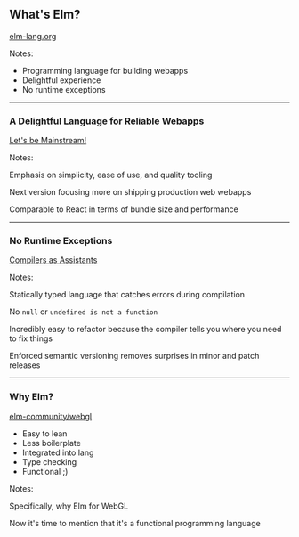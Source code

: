 ## What's Elm?

[elm-lang.org](http://elm-lang.org/)

Notes:

- Programming language for building webapps
- Delightful experience
- No runtime exceptions

---


### A Delightful Language for Reliable Webapps

[Let's be Mainstream!](http://www.elmbark.com/2016/03/16/mainstream-elm-user-focused-design)

Notes:

Emphasis on simplicity, ease of use, and quality tooling

Next version focusing more on shipping production web webapps

Comparable to React in terms of bundle size and performance

---


### No Runtime Exceptions

[Compilers as Assistants](http://elm-lang.org/blog/compilers-as-assistants)

Notes:

Statically typed language that catches errors during compilation

No `null` or `undefined is not a function`

Incredibly easy to refactor because the compiler tells you where you need to fix things

Enforced semantic versioning removes surprises in minor and patch releases

---


### Why Elm?

[elm-community/webgl](http://package.elm-lang.org/packages/elm-community/webgl/latest)

- Easy to lean
- Less boilerplate
- Integrated into lang
- Type checking
- Functional ;)

Notes:

Specifically, why Elm for WebGL

Now it's time to mention that it's a functional programming language
